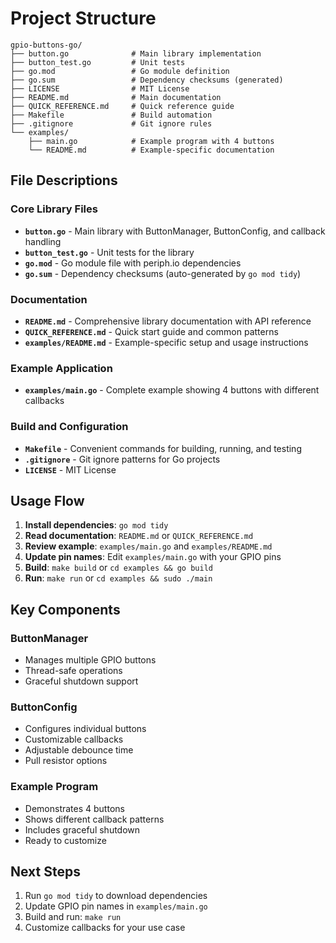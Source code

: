 # Project Structure

```
gpio-buttons-go/
├── button.go              # Main library implementation
├── button_test.go         # Unit tests
├── go.mod                 # Go module definition
├── go.sum                 # Dependency checksums (generated)
├── LICENSE                # MIT License
├── README.md              # Main documentation
├── QUICK_REFERENCE.md     # Quick reference guide
├── Makefile               # Build automation
├── .gitignore             # Git ignore rules
└── examples/
    ├── main.go            # Example program with 4 buttons
    └── README.md          # Example-specific documentation
```

## File Descriptions

### Core Library Files

- **`button.go`** - Main library with ButtonManager, ButtonConfig, and callback handling
- **`button_test.go`** - Unit tests for the library
- **`go.mod`** - Go module file with periph.io dependencies
- **`go.sum`** - Dependency checksums (auto-generated by `go mod tidy`)

### Documentation

- **`README.md`** - Comprehensive library documentation with API reference
- **`QUICK_REFERENCE.md`** - Quick start guide and common patterns
- **`examples/README.md`** - Example-specific setup and usage instructions

### Example Application

- **`examples/main.go`** - Complete example showing 4 buttons with different callbacks

### Build and Configuration

- **`Makefile`** - Convenient commands for building, running, and testing
- **`.gitignore`** - Git ignore patterns for Go projects
- **`LICENSE`** - MIT License

## Usage Flow

1. **Install dependencies**: `go mod tidy`
2. **Read documentation**: `README.md` or `QUICK_REFERENCE.md`
3. **Review example**: `examples/main.go` and `examples/README.md`
4. **Update pin names**: Edit `examples/main.go` with your GPIO pins
5. **Build**: `make build` or `cd examples && go build`
6. **Run**: `make run` or `cd examples && sudo ./main`

## Key Components

### ButtonManager
- Manages multiple GPIO buttons
- Thread-safe operations
- Graceful shutdown support

### ButtonConfig
- Configures individual buttons
- Customizable callbacks
- Adjustable debounce time
- Pull resistor options

### Example Program
- Demonstrates 4 buttons
- Shows different callback patterns
- Includes graceful shutdown
- Ready to customize

## Next Steps

1. Run `go mod tidy` to download dependencies
2. Update GPIO pin names in `examples/main.go`
3. Build and run: `make run`
4. Customize callbacks for your use case
